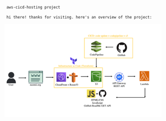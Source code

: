     aws-cicd-hosting project

     hi there! thanks for visiting. here's an overview of the project:

![Alt Text](https://github.com/nomy-nom/aws-cicd-hosting/blob/main/imges/overview.png?raw=true)
